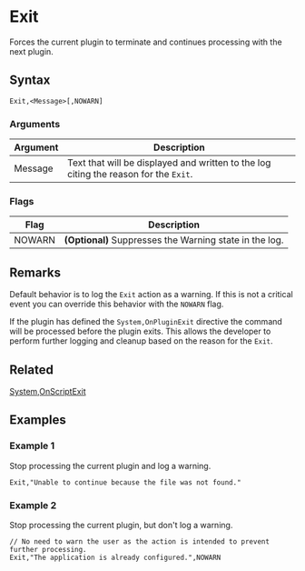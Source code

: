 # Exit

Forces the current plugin to terminate and continues processing with the next plugin.

## Syntax

```pebakery
Exit,<Message>[,NOWARN]
```

### Arguments

| Argument | Description |
| --- | --- |
| Message | Text that will be displayed and written to the log citing the reason for the `Exit`. |

### Flags

| Flag | Description |
| --- | --- |
| NOWARN | **(Optional)** Suppresses the Warning state in the log. |

## Remarks

Default behavior is to log the `Exit` action as a warning. If this is not a critical event you can override this behavior with the `NOWARN` flag.

If the plugin has defined the `System,OnPluginExit` directive the command will be processed before the plugin exits. This allows the developer to perform further logging and cleanup based on the reason for the `Exit`.

## Related

[System,OnScriptExit](../12_System/OnScriptExit.md)

## Examples

### Example 1

Stop processing the current plugin and log a warning.

```pebakery
Exit,"Unable to continue because the file was not found."
```

### Example 2

Stop processing the current plugin, but don't log a warning.

```pebakery
// No need to warn the user as the action is intended to prevent further processing.
Exit,"The application is already configured.",NOWARN
```